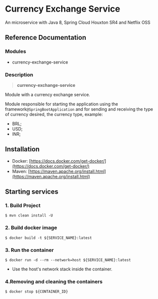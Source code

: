 
# Currency Exchange Service 

An microservice with Java 8, Spring Cloud Houxton SR4 and Netflix OSS

## Reference Documentation

### Modules

-   currency-exchange-service

### Description

> **currency-exchange-service**

Module with a currency exchange service.


Module responsible for starting the application using the framework`@SpringBootApplication` and for sending and receiving the type of currency desired, the currency type, example:

- BRL;
- USD;
- INR;


## Installation

-   Docker: [https://docs.docker.com/get-docker/](https://docs.docker.com/get-docker/)
-   Maven: [https://maven.apache.org/install.html](https://maven.apache.org/install.html)

## Starting services

### 1. Build Project

```
$ mvn clean install -U
```

### 2. Build docker image

```
$ docker build -t ${SERVICE_NAME}:latest
```

### 3. Run the container

```
$ docker run -d --rm --network=host ${SERVICE_NAME}:latest
```

-   Use the host's network stack inside the container.

### 4.Removing and cleaning the containers

```
$ docker stop ${CONTAINER_ID}
```
